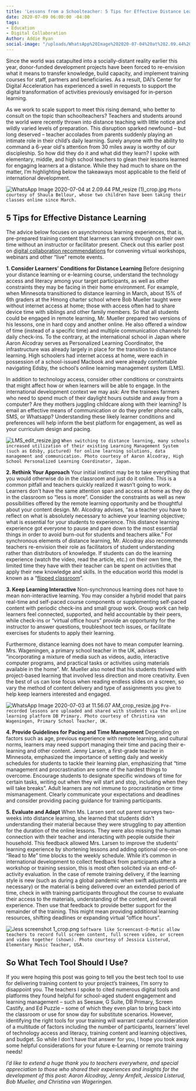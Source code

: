 ```yaml
---
title: 'Lessons from a Schoolteacher: 5 Tips for Effective Distance Learning'
date: 2020-07-09 06:00:00 -04:00
tags:
- Education
- Digital Collaboration
Author: Addie Ryan
social-image: "/uploads/WhatsApp%20Image%202020-07-04%20at%202.09.44%20PM_resize%20(1)_thumbnail.jpg"
---
```


Since the world was catapulted into a socially-distant reality earlier this year, donor-funded development projects have been forced to re-envision what it means to transfer knowledge, build capacity, and implement training courses for staff, partners and beneficiaries. As a result, DAI’s Center for Digital Acceleration has experienced a swell in requests to support the digital transformation of activities previously envisaged for in-person learning.

As we work to scale support to meet this rising demand, who better to consult on the topic than schoolteachers? Teachers and students around the world were recently thrown into distance teaching with little notice and wildly varied levels of preparation. This disruption sparked newfound – but long deserved – teacher accolades from parents suddenly playing an intimate role in their child’s daily learning. Surely anyone with the ability to command a 6-year old's attention from 30 miles away is worthy of our discipleship. So how did they do it and what did they learn? I spoke with elementary, middle, and high school teachers to glean their lessons learned for engaging learners at a distance. While they had much to share on the matter, I’m highlighting below the takeaways most applicable to the field of international development.

<!--more-->

![WhatsApp Image 2020-07-04 at 2.09.44 PM_resize (1)_crop.jpg](/uploads/WhatsApp%20Image%202020-07-04%20at%202.09.44%20PM_resize%20(1)_crop.jpg)
`Photo courtesy of Shaula Bellour, whose two children have been taking their classes online since March.`

## 5 Tips for Effective Distance Learning

The advice below focuses on asynchronous learning experiences, that is, pre-prepared training content that learners can work through on their own time without an instructor or facilitator present. Check out this earlier post on [digital collaboration recommendations](https://568d4cf73aaede128400000b.preview.siteleaf.com/hosting-virtual-meetings-recommendations-from-a-six-week-veteran.html?utm_source=related-box) for convening virtual workshops, webinars and other “live” remote events.

**1. Consider Learners’ Conditions for Distance Learning**
Before designing your distance learning or e-learning course, understand the technology access and literacy among your target participants, as well as other constraints they may be facing in their home environment. For example, when Minnesota transitioned to distance learning in March, about 15% of 6th graders at the Hmong charter school where Bob Mueller taught were without internet access at home; those with access often had to share device time with siblings and other family members. So that all students could be engaged in remote learning, Mr. Mueller prepared two versions of his lessons, one in hard copy and another online. He also offered a window of time (instead of a specific time) and multiple communication channels for daily check-ins. To the contrary, at the international school in Japan where Aaron Alcodray serves as Personalized Learning Coordinator, the infrastructure was already largely in place for the transition to distance learning. High schoolers had internet access at home, were each in possession of a school-issued Macbook and were already comfortable navigating Edsby, the school’s online learning management system (LMS).

In addition to technology access, consider other conditions or constraints that might affect how or when learners will be able to engage. In the international development context we may ask: Are the trainees farmers who need to spend much of their daylight hours outside and away from a computer? Are they mothers juggling childcare along with their learning? Is email an effective means of communication or do they prefer phone calls, SMS, or Whatsapp? Understanding these likely learner conditions and preferences will help inform the best platform for engagement, as well as your curriculum design and pacing.

![LMS_edit_resize.jpg](/uploads/LMS_edit_resize.jpg)
`When switching to distance learning, many schools increased utilization of their existing Learning Management System (such as Edsby, pictured) for online learning solutions, data management and communication. Photo courtesy of Aaron Alcodray, High School Personalized Learning Coordinator, Japan.`

**2. Rethink Your Approach**
Your initial instinct may be to take everything that you would otherwise do in the classroom and just do it online. This is a common pitfall and teachers quickly realized it wasn’t going to work. Learners don’t have the same attention span and access at home as they do in the classroom so “less is more”. Consider the constraints as well as new possibilities offered by the remote learning opportunity and be thoughtful about your content design. Mr. Alcodray advises, “as a teacher you have to reflect on what is absolutely necessary to achieve your learning objective; what is essential for your students to experience. This distance learning experience got everyone to pause and pare down to the most essential things in order to avoid burn-out for students and teachers alike.” For synchronous elements of distance learning, Mr. Alcodray also recommends teachers re-envision their role as facilitators of student understanding rather than distributors of knowledge. If students can do the learning experience (watch the video, read the article, etc.) on their own time, the limited time they have with their teacher can be spent on activities that apply their new knowledge and skills. In the education world this model is known as a “[flipped classroom](https://www.educationnext.org/the-flipped-classroom/)”.

**3. Keep Learning Interactive**
Non-synchronous learning does not have to mean non-interactive learning. You may consider a hybrid model that pairs real-time and self-paced course components or supplementing self-paced content with periodic check-ins and small group work. Group work can help learners feel connected, supported, and held accountable by their peers, while check-ins or “virtual office hours” provide an opportunity for the instructor to answer questions, troubleshoot tech issues, or facilitate exercises for students to apply their learning.

Furthermore, distance learning does not have to mean computer learning. Mrs. Wageningen, a primary school teacher in the UK, advises “incorporating a mixture of media such as videos, audio, interactive computer programs, and practical tasks or activities using materials available in the home”. Mr. Mueller also noted that his students thrived with project-based learning that involved less direction and more creativity.  Even the best of us can lose focus when reading endless slides on a screen, so vary the method of content delivery and type of assignments you give to help keep learners interested and engaged.

![WhatsApp Image 2020-07-03 at 11.56.07 AM_crop_resize.jpg](/uploads/WhatsApp%20Image%202020-07-03%20at%2011.56.07%20AM_crop_resize.jpg)
`Pre-recorded lessons are uploaded and shared with students via the online learning platform DB Primary. Photo courtesy of Christina van Wageningen, Primary School Teacher, UK.`

**4. Provide Guidelines for Pacing and Time Management**
Depending on factors such as age, previous experience with remote learning, and cultural norms, learners may need support managing their time and pacing their e-learning and other content.  Jenny Larsen, a first-grade teacher in Minnesota, emphasized the importance of setting daily and weekly schedules for students to tackle their learning plan, emphasizing that “time management and procrastination are some of the hardest things to overcome. Encourage students to designate specific windows of time for certain tasks, writing out when they will start and stop, including when they will take breaks”. Adult learners are not immune to procrastination or time mismanagement. Clearly communicate your expectations and deadlines and consider providing pacing guidance for training participants.

**5. Evaluate and Adapt**
When Ms. Larsen sent out parent surveys two-weeks into distance learning, she learned that students didn't understanding their material because they were struggling to pay attention for the duration of the online lessons. They were also missing the human connection with their teacher and interacting with people outside their household. This feedback allowed Mrs. Larsen  to improve the students’ learning experience by shortening lessons and adding optional one-on-one “Read to Me” time blocks to the weekly schedule. While it’s common in international development to collect feedback from participants after a workshop or training session, this is most often solicited via an end-of-activity evaluation. In the case of remote training delivery, if the learning style is new (such as during a global pandemic when swift adjustments are necessary) or the material is being delivered over an extended period of time, check in with training participants throughout the course to evaluate their access to the materials, understanding of the content, and overall experience. Then use that feedback to provide better support for the remainder of the training. This might mean providing additional learning resources, shifting deadlines or expanding virtual “office hours”.

![Jess screenshot 1_crop.png](/uploads/Jess%20screenshot%201_crop.png)
`Software like Screencast-O-Matic allow teachers to record full screen content, full screen video, or screen and video together (shown). Photo courtesy of Jessica Listerud, Elementary Music Teacher, USA.`

## So What Tech Tool Should I Use?

If you were hoping this post was going to tell you the best tech tool to use for delivering training content to your project’s trainees, I’m sorry to disappoint you. The teachers I spoke to cited numerous digital tools and platforms they found helpful for school-aged student engagement and learning management – such as Seesaw, G Suite, DB Primary, Screen Castify, and Ed Puzzle – some of which they even plan to bring back into the classroom or use for snow day for substitute scenarios. However, identifying the right tools for your training will warrant careful consideration of a multitude of factors including the number of participants, learners’ level of technology access and literacy, training content and learning objectives, and budget. So while I don’t have that answer for you, I hope you took away some helpful considerations for your future e-Learning or remote training needs!

*I’d like to extend a huge thank you to teachers everywhere, and special appreciation to those who shared their experiences and insights for the development of this post: Aaron Alcodray, Jenny Arnfelt, Jessica Listerud, Bob Mueller, and Christina van Wageringen.*